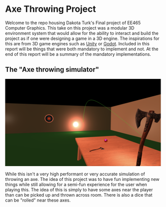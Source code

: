# Axe Throwing Project

Welcome to the repo housing Dakota Turk's Final project of EE465 Computer Graphics. This take on this project was a modular 3D environment system that would allow for the ability to interact and build the project as if one were designing a game in a 3D engine. The inspirations for this are from 3D game engines such as [Unity](https://unity.com) or [Godot](https://godotengine.org). Included in this report will be things that were both mandatory to implement and not. At the end of this report will be a summary of the mandatory implementations.

## The "Axe throwing simulator"

![sampleImg](/AxeThrower/Screenshots/sampleImg.png)

While this isn't a very high performant or very accurate simulation of throwing an axe. The idea of this project was to have fun implementing new things while still allowing for a semi-fun experience for the user when playing this. The idea of this is simply to have some axes near the player than can be picked up and thrown across room. There is also a dice that can be "rolled" near these axes.
